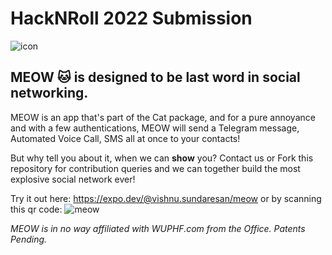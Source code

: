 # HackNRoll 2022 Submission

![icon](https://user-images.githubusercontent.com/68603272/148631637-c4a2fe77-710d-4726-b57c-786dca3c14aa.png)

## MEOW :cat: is designed to be last word in social networking.

MEOW is an app that's part of the Cat package, and for a pure annoyance and with a few authentications,
MEOW will send a Telegram message, Automated Voice Call, SMS all at once to your contacts!


But why tell you about it, when we can **show** you? Contact us or Fork this repository for contribution queries and we can together build the most explosive social network ever!

Try it out here: https://expo.dev/@vishnu.sundaresan/meow
or by scanning this qr code:
![meow](https://user-images.githubusercontent.com/68603272/148631631-a82b7273-db22-427a-99bd-dfb41095bf7e.png)

*MEOW is in no way affiliated with WUPHF.com from the Office. Patents Pending.*
